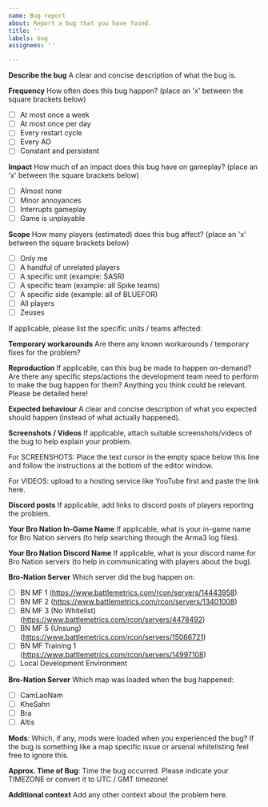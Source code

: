 ```yaml
---
name: Bug report
about: Report a bug that you have found.
title: ''
labels: bug
assignees: ''

---
```


**Describe the bug**
A clear and concise description of what the bug is.

**Frequency**
How often does this bug happen? (place an 'x' between the square brackets below)

* [ ] At most once a week 
* [ ] At most once per day
* [ ] Every restart cycle
* [ ] Every AO
* [ ] Constant and persistent

**Impact**
How much of an impact does this bug have on gameplay? (place an 'x' between the square brackets below)

* [ ] Almost none
* [ ] Minor annoyances
* [ ] Interrupts gameplay
* [ ] Game is unplayable

**Scope**
How many players (estimated) does this bug affect? (place an 'x' between the square brackets below)

* [ ] Only me
* [ ] A handful of unrelated players
* [ ] A specific unit (example: SASR)
* [ ] A specific team (example: all Spike teams)
* [ ] A specific side (example: all of BLUEFOR)
* [ ] All players
* [ ] Zeuses

If applicable, please list the specific units / teams affected:


**Temporary workarounds**
Are there any known workarounds / temporary fixes for the problem?

**Reproduction**
If applicable, can this bug be made to happen on-demand? Are there any specific steps/actions the development team need to perform to make the bug happen for them? Anything you think could be relevant. Please be detailed here!

**Expected behaviour**
A clear and concise description of what you expected should happen (instead of what actually happened).

**Screenshots / Videos**
If applicable, attach suitable screenshots/videos of the bug to help explain your problem. 

For SCREENSHOTS: Place the text cursor in the empty space below this line and follow the instructions at the bottom of the editor window.

For VIDEOS: upload to a hosting service like YouTube first and paste the link here.

**Discord posts**
If applicable, add links to discord posts of players reporting the problem.

**Your Bro Nation In-Game Name**
If applicable, what is your in-game name for Bro Nation servers (to help searching through the Arma3 log files).

**Your Bro Nation Discord Name**
If applicable, what is your discord name for Bro Nation servers (to help in communicating with players about the bug).

**Bro-Nation Server**
Which server did the bug happen on:
* [ ] BN MF 1 (https://www.battlemetrics.com/rcon/servers/14443958)
* [ ] BN MF 2 (https://www.battlemetrics.com/rcon/servers/13401008)
* [ ] BN MF 3 (No Whitelist) (https://www.battlemetrics.com/rcon/servers/4478492)
* [ ] BN MF 5 (Unsung) (https://www.battlemetrics.com/rcon/servers/15066721)
* [ ] BN MF Training 1 (https://www.battlemetrics.com/rcon/servers/14997108)
* [ ] Local Development Environment

**Bro-Nation Server**
Which map was loaded when the bug happened:
* [ ] CamLaoNam
* [ ] KheSahn
* [ ] Bra
* [ ] Altis

**Mods**:
Which, if any, mods were loaded when you experienced the bug? If the bug is something like a map specific issue or arsenal whitelisting feel free to ignore this.

**Approx. Time of Bug**:
Time the bug occurred. Please indicate your TIMEZONE or convert it to UTC / GMT timezone!

**Additional context**
Add any other context about the problem here.

